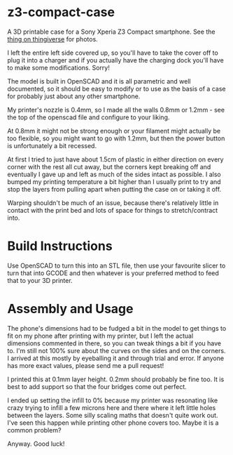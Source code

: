 # z3-compact-case

A 3D printable case for a Sony Xperia Z3 Compact smartphone. See the [thing on
thingiverse](http://www.thingiverse.com/thing:714570) for photos.

I left the entire left side covered up, so you'll have to take the cover off to
plug it into a charger and if you actually have the charging dock you'll have
to make some modifications. Sorry!

The model is built in OpenSCAD and it is all parametric and well documented, so
it should be easy to modify or to use as the basis of a case for probably just
about any other smartphone.

My printer's nozzle is 0.4mm, so I made all the walls 0.8mm or 1.2mm - see the
top of the openscad file and configure to your liking.

At 0.8mm it might not be strong enough or your filament might actually be too
flexible, so you might want to go with 1.2mm, but then the power button is
unfortunately a bit recessed.

At first I tried to just have about 1.5cm of plastic in either direction on
every corner with the rest all cut away, but the corners kept breaking off and
eventually I gave up and left as much of the sides intact as possible. I also
bumped my printing temperature a bit higher than I usually print to try and
stop the layers from pulling apart when putting the case on or taking it off.

Warping shouldn't be much of an issue, because there's relatively little in
contact with the print bed and lots of space for things to stretch/contract
into.

# Build Instructions

Use OpenSCAD to turn this into an STL file, then use your favourite slicer to
turn that into GCODE and then whatever is your preferred method to feed that to
your 3D printer.

# Assembly and Usage

The phone's dimensions had to be fudged a bit in the model to get things to fit
on my phone after printing with my printer, but I left the actual dimensions
commented in there, so you can tweak things a bit if you have to. I'm still not
100% sure about the curves on the sides and on the corners. I arrived at this
mostly by eyeballing it and through trial and error. If anyone has more exact
values, please send me a pull request!

I printed this at 0.1mm layer height. 0.2mm should probably be fine too. It is
best to add support so that the four bridges come out perfect.

I ended up setting the infill to 0% because my printer was resonating like
crazy trying to infill a few microns here and there where it left little holes
between the layers. Some silly scaling maths that doesn't quite work out. I've
seen this happen while printing other phone covers too. Maybe it is a common
problem?

Anyway. Good luck!

